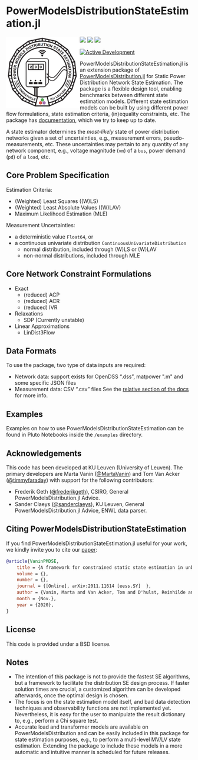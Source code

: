 # PowerModelsDistributionStateEstimation.jl

<img src="https://raw.githubusercontent.com/Electa-Git/PowerModelsDistributionStateEstimation.jl/master/examples/assets/PMDSE_logo.PNG" align="left" width="200" alt="PowerModelsDistributionStateEstimation logo">

<a href="https://github.com/Electa-Git/PowerModelsDistributionStateEstimation.jl/actions?query=workflow%3ACI"><img src="https://github.com/Electa-Git/PowerModelsDistributionStateEstimation.jl/workflows/CI/badge.svg"></img></a>
<a href="https://codecov.io/gh/Electa-Git/PowerModelsDistributionStateEstimation.jl"><img src="https://img.shields.io/codecov/c/github/Electa-Git/PowerModelsDistributionStateEstimation.jl?logo=Codecov"></img></a>
<a href="https://electa-git.github.io/PowerModelsDistributionStateEstimation.jl/stable/"><img src="https://github.com/Electa-Git/PowerModelsDistributionStateEstimation.jl/workflows/Documentation/badge.svg"></img></a>

[![Active Development](https://img.shields.io/badge/Maintenance%20Level-Actively%20Developed-brightgreen.svg)](https://github.com/Electa-Git/PowerModelsDistributionStateEstimation.jl)

PowerModelsDistributionStateEstimation.jl is an extension package of [PowerModelsDistribution.jl](https://github.com/lanl-ansi/PowerModelsDistribution.jl) for Static Power Distribution Network State Estimation. The package is a flexible design tool, enabling benchmarks between different state estimation models. Different state estimation models can be built by using different power flow formulations, state estimation criteria, (in)equality constraints, etc. The package has [documentation](https://electa-git.github.io/PowerModelsDistributionStateEstimation.jl/stable/), which we try to keep up to date.

A state estimator determines the *most-likely* state of power distribution networks given a set of uncertainties, e.g., measurement errors, pseudo-measurements, etc. These uncertainties may pertain to any quantity of any network component, e.g., voltage magnitude (`vm`) of a `bus`, power demand (`pd`) of a `load`, etc.

## Core Problem Specification

Estimation Criteria:
- (Weighted) Least Squares ((W)LS)
- (Weighted) Least Absolute Values ((W)LAV)
- Maximum Likelihood Estimation (MLE)

Measurement Uncertainties:
- a deterministic value `Float64`, or
- a continuous univariate distribution `ContinuousUnivariateDistribution`
	- normal distribution, included through (W)LS or (W)LAV
	- non-normal distributions, included through MLE

## Core Network Constraint Formulations

- Exact
	- (reduced) ACP
	- (reduced) ACR
	- (reduced) IVR
- Relaxations
	- SDP (Currently unstable)
- Linear Approximations
	- LinDist3Flow

## Data Formats

To use the package, two type of data inputs are required:
- Network data: support exists for OpenDSS “.dss”, matpower ".m" and some specific JSON files 
- Measurement data: CSV “.csv” files
See the [relative section of the docs](https://electa-git.github.io/PowerModelsDistributionStateEstimation.jl/stable/input_data_format/) for more info.

## Examples

Examples on how to use PowerModelsDistributionStateEstimation can be found in Pluto Notebooks inside the `/examples` directory.

## Acknowledgements

This code has been developed at KU Leuven (University of Leuven). The primary
developers are Marta Vanin ([@MartaVanin](https://github.com/MartaVanin)) and Tom Van Acker ([@timmyfaraday](https://github.com/timmyfaraday)) with support for
the following contributors:

- Frederik Geth ([@frederikgeth](https://github.com/frederikgeth)), CSIRO, General PowerModelsDistribution.jl Advice.
- Sander Claeys ([@sanderclaeys](https://github.com/sanderclaeys)), KU Leuven, General PowerModelsDistribution.jl Advice, ENWL data parser.

## Citing PowerModelsDistributionStateEstimation

If you find PowerModelsDistributionStateEstimation.jl useful for your work, we kindly invite you to cite our [paper](https://arxiv.org/abs/2011.11614):

```bibtex
@article{VaninPMDSE,
	title = {A framework for constrained static state estimation in unbalanced distribution networks},
	volume = {},
	number = {},
	journal = {[Online], arXiv:2011.11614 [eess.SY]  },
	author = {Vanin, Marta and Van Acker, Tom and D'hulst, Reinhilde and Van Hertem, Dirk},
	month = {Nov.},
	year = {2020},
}

```

## License

This code is provided under a BSD license.

## Notes

- The intention of this package is not to provide the fastest SE algorithms, but a framework to facilitate the distribution SE design process. If faster solution times are crucial, a customized algorithm can be developed afterwards, once the optimal design is chosen.
- The focus is on the state estimation model itself, and bad data detection techniques and observability functions are not implemented yet. Nevertheless, it is easy for the user to manipulate the result dictionary to, e.g., perform a Chi square test.
- Accurate load and transformer models are available on PowerModelsDistribution and can be easily included in this package for state estimation purposes, e.g., to perform a multi-level MV/LV state estimation. Extending the package to include these models in a more automatic and intuitive manner is scheduled for future releases.
